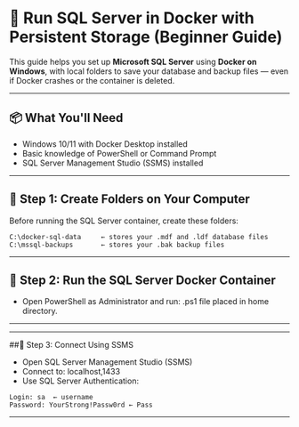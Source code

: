# 🐳 Run SQL Server in Docker with Persistent Storage (Beginner Guide)

This guide helps you set up **Microsoft SQL Server** using **Docker on Windows**, with local folders to save your database and backup files — even if Docker crashes or the container is deleted.

---

## 📦 What You'll Need

- Windows 10/11 with Docker Desktop installed
- Basic knowledge of PowerShell or Command Prompt
- SQL Server Management Studio (SSMS) installed

---

## 📁 Step 1: Create Folders on Your Computer

Before running the SQL Server container, create these folders:

```plaintext
C:\docker-sql-data     ← stores your .mdf and .ldf database files
C:\mssql-backups       ← stores your .bak backup files
```
---
## 🐳 Step 2: Run the SQL Server Docker Container
- Open PowerShell as Administrator and run: .ps1 file placed in home directory.
---

---
##🧠 Step 3: Connect Using SSMS
- Open SQL Server Management Studio (SSMS)
- Connect to: localhost,1433
- Use SQL Server Authentication:

```plaintext
Login: sa  ← username
Password: YourStrong!Passw0rd ← Pass
```
---

